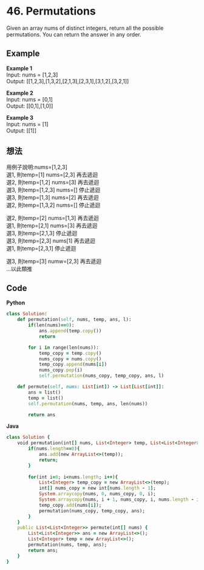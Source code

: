 # 46. Permutations
Given an array nums of distinct integers, return all the possible permutations. You can return the answer in any order.

 
## Example
**Example 1**  
Input: nums = [1,2,3]  
Output: [[1,2,3],[1,3,2],[2,1,3],[2,3,1],[3,1,2],[3,2,1]]  

**Example 2**  
Input: nums = [0,1]  
Output: [[0,1],[1,0]]  

**Example 3**  
Input: nums = [1]  
Output: [[1]]  

## 想法
用例子說明:nums=[1,2,3]  
選1, 則temp=[1] nums=[2,3] 再去遞迴   
  選2, 則temp=[1,2] nums=[3] 再去遞迴  
   選3, 則temp=[1,2,3] nums=[] 停止遞迴  
  選3, 則temp=[1,3] nums=[2] 再去遞迴  
   選2, 則temp=[1,3,2] nums=[] 停止遞迴  

選2, 則temp=[2] nums=[1,3] 再去遞迴  
 選1, 則temp=[2,1] nums=[3] 再去遞迴  
  選3, 則temp=[2,1,3] 停止遞迴  
 選3, 則temp=[2,3] nums[1] 再去遞迴  
  選1, 則temp=[2,3,1] 停止遞迴  
  
選3, 則temp=[3] numw=[2,3] 再去遞迴  
...以此類推  

## Code
**Python**  
```ruby
class Solution:
    def permutation(self, nums, temp, ans, l):
        if(len(nums)==0):
            ans.append(temp.copy())
            return

        for i in range(len(nums)):
            temp_copy = temp.copy()
            nums_copy = nums.copy()
            temp_copy.append(nums[i])
            nums_copy.pop(i)
            self.permutation(nums_copy, temp_copy, ans, l)

    def permute(self, nums: List[int]) -> List[List[int]]:
        ans = list()
        temp = list()
        self.permutation(nums, temp, ans, len(nums))

        return ans
```
**Java**  
```ruby
class Solution {
    void permutation(int[] nums, List<Integer> temp, List<List<Integer>> ans){
        if(nums.length==0){
            ans.add(new ArrayList<>(temp));
            return;
        }
        
        for(int i=0; i<nums.length; i++){
            List<Integer> temp_copy = new ArrayList<>(temp);
            int[] nums_copy = new int[nums.length - 1];
            System.arraycopy(nums, 0, nums_copy, 0, i);
            System.arraycopy(nums, i + 1, nums_copy, i, nums.length - i - 1);
            temp_copy.add(nums[i]);
            permutation(nums_copy, temp_copy, ans);
        }
    }
    public List<List<Integer>> permute(int[] nums) {
        List<List<Integer>> ans = new ArrayList<>();
        List<Integer> temp = new ArrayList<>();
        permutation(nums, temp, ans);
        return ans;
    }
}
```
